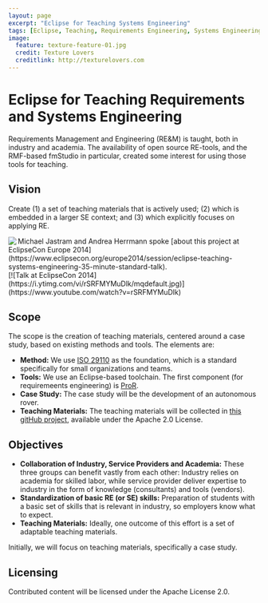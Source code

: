 ```yaml
---
layout: page
excerpt: "Eclipse for Teaching Systems Engineering"
tags: [Eclipse, Teaching, Requirements Engineering, Systems Engineering]
image:
  feature: texture-feature-01.jpg
  credit: Texture Lovers
  creditlink: http://texturelovers.com
---
```


# Eclipse for Teaching Requirements and Systems Engineering

Requirements Management and Engineering (RE&M) is taught, both in industry and academia. The availability of open source RE-tools, and the RMF-based fmStudio in particular, created some interest for using those tools for teaching.

## Vision

Create (1) a set of teaching materials that is actively used; (2) which is embedded in a larger SE context; and (3) which explicitly focuses on applying RE.

<a href="https://www.eclipsecon.org/europe2014/session/eclipse-teaching-systems-engineering-35-minute-standard-talk">
<img src="https://www.eclipsecon.org/europe2014/sites/default/files/ECE%20Friends%20100x100%20I%27m%20speaking%20at.png" align="left" /></a>
Michael Jastram and Andrea Herrmann spoke [about this project at EclipseCon Europe 2014](https://www.eclipsecon.org/europe2014/session/eclipse-teaching-systems-engineering-35-minute-standard-talk).</br>
[![Talk at EclipseCon 2014](https://i.ytimg.com/vi/rSRFMYMuDlk/mqdefault.jpg)](https://www.youtube.com/watch?v=rSRFMYMuDlk)

## Scope

The scope is the creation of teaching materials, centered around a case study, based on existing methods and tools. The elements are:

* **Method:** We use [ISO 29110](http://en.wikipedia.org/wiki/ISO_29110) as the foundation, which is a standard specifically for small organizations and teams.
* **Tools:** We use an Eclipse-based toolchain.  The first component (for requiremeents engineering) is [ProR](https://www.eclipse.org/rmf/).
* **Case Study:** The case study will be the development of an autonomous rover.
* **Teaching Materials:** The teaching materials will be collected in [this gitHub project](https://github.com/jastram/teaching), available under the Apache 2.0 License.

## Objectives

*    **Collaboration of Industry, Service Providers and Academia:** These three groups can benefit vastly from each other: Industry relies on academia for skilled labor, while service provider deliver expertise to industry in the form of knowledge (consultants) and tools (vendors).
*    **Standardization of basic RE (or SE) skills:** Preparation of students with a basic set of skills that is relevant in industry, so employers know what to expect.
*    **Teaching Materials:** Ideally, one outcome of this effort is a set of adaptable teaching materials. 

Initially, we will focus on teaching materials, specifically a case study. 

## Licensing

Contributed content will be licensed under the Apache License 2.0.
